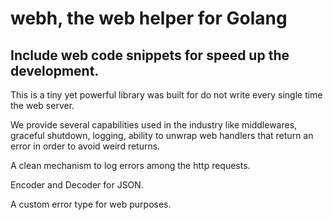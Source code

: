 # webh, the web helper for Golang

## Include web code snippets for speed up the development.


This is a tiny yet powerful library was built for do not write every single
time the web server.

We provide several capabilities used in the industry like
middlewares, graceful shutdown, logging, ability to unwrap web handlers that return an
error in order to avoid weird returns.

A clean mechanism to log errors among the http requests.

Encoder and Decoder for JSON.

A custom error type for web purposes.